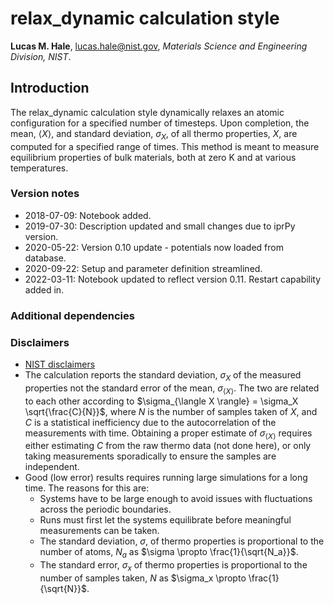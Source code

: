 # relax_dynamic calculation style

**Lucas M. Hale**, [lucas.hale@nist.gov](mailto:lucas.hale@nist.gov?Subject=ipr-demo), *Materials Science and Engineering Division, NIST*.

## Introduction

The relax_dynamic calculation style dynamically relaxes an atomic configuration for a specified number of timesteps.  Upon completion, the mean, $\langle X \rangle$, and standard deviation, $\sigma_X$, of all thermo properties, $X$, are computed for a specified range of times.  This method is meant to measure equilibrium properties of bulk materials, both at zero K and at various temperatures.

### Version notes

- 2018-07-09: Notebook added.
- 2019-07-30: Description updated and small changes due to iprPy version.
- 2020-05-22: Version 0.10 update - potentials now loaded from database.
- 2020-09-22: Setup and parameter definition streamlined.
- 2022-03-11: Notebook updated to reflect version 0.11.  Restart capability added in.

### Additional dependencies

### Disclaimers

- [NIST disclaimers](http://www.nist.gov/public_affairs/disclaimer.cfm)
- The calculation reports the standard deviation, $\sigma_X$ of the measured properties not the standard error of the mean, $\sigma_{\langle X \rangle}$.  The two are related to each other according to $\sigma_{\langle X \rangle} = \sigma_X \sqrt{\frac{C}{N}}$, where $N$ is the number of samples taken of $X$, and $C$ is a statistical inefficiency due to the autocorrelation of the measurements with time.  Obtaining a proper estimate of $\sigma_{\langle X \rangle}$ requires either estimating $C$ from the raw thermo data (not done here), or only taking measurements sporadically to ensure the samples are independent.
- Good (low error) results requires running large simulations for a long time.  The reasons for this are:
  - Systems have to be large enough to avoid issues with fluctuations across the periodic boundaries.
  - Runs must first let the systems equilibrate before meaningful measurements can be taken.
  - The standard deviation, $\sigma$, of thermo properties is proportional to the number of atoms, $N_a$ as $\sigma \propto \frac{1}{\sqrt{N_a}}$.
  - The standard error, $\sigma_x$ of thermo properties is proportional to the number of samples taken, $N$ as $\sigma_x \propto \frac{1}{\sqrt{N}}$.
